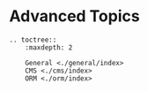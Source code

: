 Advanced Topics
===============

```eval_rst
.. toctree::
    :maxdepth: 2

    General <./general/index>
    CMS <./cms/index>
    ORM <./orm/index>
```